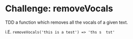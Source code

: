 # Challenge: removeVocals

TDD a function which removes all the vocals of a given text.

i.E. `removeVocals('this is a test') => 'ths s  tst'`
